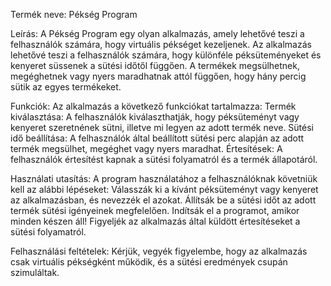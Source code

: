 Termék neve: Pékség Program

Leírás: A Pékség Program egy olyan alkalmazás, amely lehetővé teszi a felhasználók számára, hogy virtuális pékséget kezeljenek. Az alkalmazás lehetővé teszi a felhasználók számára, hogy különféle péksüteményeket és kenyeret süssenek a sütési időtől függően. A termékek megsülhetnek, megéghetnek vagy nyers maradhatnak attól függően, hogy hány percig sütik az egyes termékeket.

Funkciók: Az alkalmazás a következő funkciókat tartalmazza:
Termék kiválasztása: A felhasználók kiválaszthatják, hogy péksüteményt vagy kenyeret szeretnének sütni, illetve mi legyen az adott termék neve.
Sütési idő beállítása: A felhasználók által beállított sütési perc alapján az adott termék megsülhet, megéghet vagy nyers maradhat.
Értesítések: A felhasználók értesítést kapnak a sütési folyamatról és a termék állapotáról.

Használati utasítás: A program használatához a felhasználóknak követniük kell az alábbi lépéseket:
Válasszák ki a kívánt péksüteményt vagy kenyeret az alkalmazásban, és nevezzék el azokat.
Állítsák be a sütési időt az adott termék sütési igényeinek megfelelően.
Indítsák el a programot, amikor minden készen áll!
Figyeljék az alkalmazás által küldött értesítéseket a sütési folyamatról.

Felhasználási feltételek: Kérjük, vegyék figyelembe, hogy az alkalmazás csak virtuális pékségként működik, és a sütési eredmények csupán szimuláltak.
